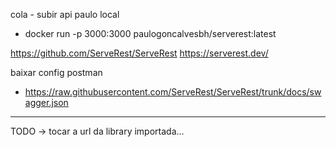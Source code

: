 cola - subir api paulo local
- docker run -p 3000:3000 paulogoncalvesbh/serverest:latest

https://github.com/ServeRest/ServeRest
https://serverest.dev/

baixar config postman
- https://raw.githubusercontent.com/ServeRest/ServeRest/trunk/docs/swagger.json

-------------------------------------------

TODO -> tocar a url da library importada...
